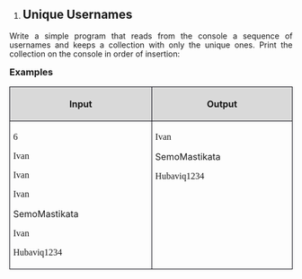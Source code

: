 <OL>
	<LI><H2 CLASS="western" ALIGN=JUSTIFY>Unique Usernames</H2>
</OL>
<P CLASS="western" ALIGN=JUSTIFY STYLE="margin-bottom: 0.14in; line-height: 115%">
Write a simple program that reads from the console a sequence of
usernames and keeps a collection with only the unique ones. Print the
collection on the console in order of insertion:</P>
<H3 CLASS="western" ALIGN=JUSTIFY STYLE="margin-top: 0in">Examples</H3>
<CENTER>
	<TABLE WIDTH=620 CELLPADDING=4 CELLSPACING=0>
		<COL WIDTH=303>
		<COL WIDTH=299>
		<TR VALIGN=TOP>
			<TD WIDTH=303 BGCOLOR="#d9d9d9" STYLE="border: 1px solid #00000a; padding-top: 0.04in; padding-bottom: 0.04in; padding-left: 0.06in; padding-right: 0.06in">
				<P CLASS="western" ALIGN=CENTER><B>Input</B></P>
			</TD>
			<TD WIDTH=299 BGCOLOR="#d9d9d9" STYLE="border: 1px solid #00000a; padding-top: 0.04in; padding-bottom: 0.04in; padding-left: 0.06in; padding-right: 0.06in">
				<P CLASS="western" ALIGN=CENTER><B>Output</B></P>
			</TD>
		</TR>
		<TR VALIGN=TOP>
			<TD WIDTH=303 STYLE="border: 1px solid #00000a; padding-top: 0.04in; padding-bottom: 0.04in; padding-left: 0.06in; padding-right: 0.06in">
				<P CLASS="western" ALIGN=JUSTIFY STYLE="margin-bottom: 0in"><FONT FACE="Consolas, serif">6</FONT></P>
				<P CLASS="western" ALIGN=JUSTIFY STYLE="margin-bottom: 0in"><FONT FACE="Consolas, serif">Ivan</FONT></P>
				<P CLASS="western" ALIGN=JUSTIFY STYLE="margin-bottom: 0in"><FONT FACE="Consolas, serif">Ivan</FONT></P>
				<P CLASS="western" ALIGN=JUSTIFY STYLE="margin-bottom: 0in"><FONT FACE="Consolas, serif">Ivan</FONT></P>
				<P CLASS="western" ALIGN=JUSTIFY STYLE="margin-bottom: 0in">SemoMastikata</P>
				<P CLASS="western" ALIGN=JUSTIFY STYLE="margin-bottom: 0in"><FONT FACE="Consolas, serif">Ivan</FONT></P>
				<P CLASS="western" ALIGN=JUSTIFY><FONT FACE="Consolas, serif">Hubaviq1234</FONT></P>
			</TD>
			<TD WIDTH=299 STYLE="border: 1px solid #00000a; padding-top: 0.04in; padding-bottom: 0.04in; padding-left: 0.06in; padding-right: 0.06in">
				<P CLASS="western" ALIGN=JUSTIFY STYLE="margin-bottom: 0in"><FONT FACE="Consolas, serif">Ivan</FONT></P>
				<P CLASS="western" ALIGN=JUSTIFY STYLE="margin-bottom: 0in">SemoMastikata</P>
				<P CLASS="western" ALIGN=JUSTIFY><FONT FACE="Consolas, serif">Hubaviq1234</FONT></P>
			</TD>
		</TR>
	</TABLE>
</CENTER>
